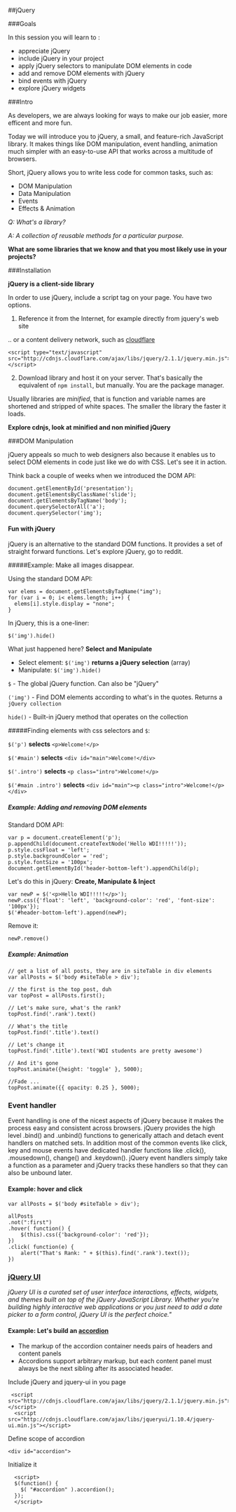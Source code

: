 
##jQuery


###Goals

In this session you will learn to :

- appreciate jQuery
- include jQuery in your project
- apply jQuery selectors to manipulate DOM elements in code
- add and remove DOM elements with jQuery
- bind events with jQuery
- explore jQuery widgets

###Intro

As developers, we are always looking for ways to make our job easier, more efficent and more fun.

Today we will introduce you to jQuery, a small, and feature-rich JavaScript library. It makes things like DOM manipulation, event handling, animation much simpler with an easy-to-use API that works across a multitude of browsers.

Short, jQuery allows you to write less code for common tasks, such as:

- DOM Manipulation
- Data Manipulation
- Events
- Effects & Animation

*Q: What's a library?*
 
*A: A collection of reusable methods for a particular purpose.*

**What are some libraries that we know and that you most likely use in your projects?**


###Installation

**jQuery is a client-side library**

In order to use jQuery, include a script tag on your page. You have two options.

1) Reference it from the Internet, for example directly from jquery's web site

	<script type="text/javascript" src="https://code.jquery.com/jquery-2.1.1.min.js"></script>

.. or a content delivery network, such as [cloudflare](https://cdnjs.com/)

	<script type="text/javascript" src="http://cdnjs.cloudflare.com/ajax/libs/jquery/2.1.1/jquery.min.js"></script>

2) Download library and host it on your server. That's basically the equivalent of `npm install`, but manually. You are the package manager.

Usually libraries are *minified*, that is function and variable names are shortened and stripped of white spaces. The smaller the library the faster it loads.

**Explore cdnjs, look at minified and non minified jQuery**


###DOM Manipulation

jQuery appeals so much to web designers also because it enables us to select DOM elements in code just like we do with CSS. Let's see it in action.

Think back a couple of weeks when we introduced the DOM API:

```
document.getElementById('presentation');
document.getElementsByClassName('slide');
document.getElementsByTagName('body');
document.querySelectorAll('a');
document.querySelector('img');
```  

#### Fun with jQuery

jQuery is an alternative to the standard DOM functions. It provides a set of straight forward functions. Let's explore jQuery, go to reddit.


#####Example: Make all images disappear.

Using the standard DOM API:

```
var elems = document.getElementsByTagName("img");
for (var i = 0; i< elems.length; i++) {
  elems[i].style.display = "none";
}
```

In jQuery, this is a one-liner:

```
$('img').hide()
```

What just happened here? **Select and Manipulate**

- Select element: `$('img')` **returns a jQuery selection** (array)
- Manipulate: `$('img').hide()` 

`$` - The global jQuery function. Can also be "jQuery"

`('img')` - Find DOM elements according to what's in the quotes. Returns a `jQuery collection`

`hide()` - Built-in jQuery method that operates on the collection

#####Finding elements with css selectors and `$`:
              
`$('p')`  **selects** `<p>Welcome!</p>`

`$('#main')`  **selects**  `<div id="main">Welcome!</div>`

`$('.intro')` **selects** `<p class="intro">Welcome!</p>`

`$('#main .intro')` **selects** `<div id="main"><p class="intro">Welcome!</p></div>`


##### Example: Adding and removing DOM elements

Standard DOM API:

```
var p = document.createElement('p');
p.appendChild(document.createTextNode('Hello WDI!!!!!'));
p.style.cssFloat = 'left';
p.style.backgroundColor = 'red';
p.style.fontSize = '100px';
document.getElementById('header-bottom-left').appendChild(p);​
```

Let's do this in jQuery: **Create, Manipulate & Inject**

```
var newP = $('<p>Hello WDI!!!!!</p>');
newP.css({'float': 'left', 'background-color': 'red', 'font-size': '100px'});
$('#header-bottom-left').append(newP);
```

Remove it:

```
newP.remove()
```


##### Example: Animation
  
```
// get a list of all posts, they are in siteTable in div elements
var allPosts = $('body #siteTable > div');

// the first is the top post, duh
var topPost = allPosts.first();

// Let's make sure, what's the rank?
topPost.find('.rank').text()

// What's the title
topPost.find('.title').text()

// Let's change it
topPost.find('.title').text('WDI students are pretty awesome')

// And it's gone
topPost.animate({height: 'toggle' }, 5000);

//Fade ...
topPost.animate({{ opacity: 0.25 }, 5000);

```


### Event handler

Event handling is one of the nicest aspects of jQuery because it makes the process easy and consistent across browsers. jQuery provides the high level .bind() and .unbind() functions to generically attach and detach event handlers on matched sets. In addition most of the common events like click, key and mouse events have dedicated handler functions like .click(), .mousedown(), change() and .keydown(). jQuery event handlers simply take a function as a parameter and jQuery tracks these handlers so that they can also be unbound later.

#### Example: hover and click

```
var allPosts = $('body #siteTable > div');

allPosts
.not(":first")
.hover( function() {
    $(this).css({'background-color': 'red'});
})
.click( function(e) {
    alert("That's Rank: " + $(this).find('.rank').text());
})
```

### [jQuery UI](http://jqueryui.com/)

*jQuery UI is a curated set of user interface interactions, effects, widgets, and themes built on top of the jQuery JavaScript Library. Whether you're building highly interactive web applications or you just need to add a date picker to a form control, jQuery UI is the perfect choice."*

#### Example: Let's build an [accordion](http://jqueryui.com/accordion/)

- The markup of the accordion container needs pairs of headers and content panels
- Accordions support arbitrary markup, but each content panel must always be the next sibling after its associated header. 

Include jQuery and jquery-ui in you page

```
 <script src="http://cdnjs.cloudflare.com/ajax/libs/jquery/2.1.1/jquery.min.js"></script>
  <script src="http://cdnjs.cloudflare.com/ajax/libs/jqueryui/1.10.4/jquery-ui.min.js"></script>
```

Define scope of accordion

	<div id="accordion">

Initialize it

```
  <script>
  $(function() {
    $( "#accordion" ).accordion();
  });
  </script>
```
  




  